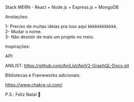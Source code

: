 Stack MERN - React + Node.js + Express.js + MongoDB

Anotações:


1- Preciso de muitas ideias pra isso aqui kkkkkkkkkkkk.
<br>
2- Mudar o nome.
<br>
3- Não desistir de mais um projeto no meio.

Inspirações:

API: 

ANILIST: https://github.com/AniList/ApiV2-GraphQL-Docs.git

Bibliotecas e Frameworks adicionais:

https://www.chakra-ui.com/

P.S.: Feliz Natal 🎅 
